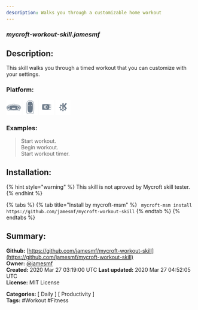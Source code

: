 ```yaml
---
description: Walks you through a customizable home workout
---
```


### _mycroft-workout-skill.jamesmf_  
## Description:  
This skill walks you through a timed workout that you can customize with your settings.  
  
  
### Platform:  
 ![Mark I](../.gitbook/assets/mark-1-icon.png)  ![Mark II](../.gitbook/assets/mark-2-icon.png)  ![Picroft](../.gitbook/assets/picroft-icon.png)  ![plasmoid](../.gitbook/assets/kde.png)   
### Examples:  
> Start workout.  
> Begin workout.  
> Start workout timer.  
  
## Installation:  
{% hint style="warning" %}
This skill is not aproved by Mycroft skill tester.
{% endhint %}
    
{% tabs %}
{% tab title="Install by mycroft-msm" %}
``` mycroft-msm install https://github.com/jamesmf/mycroft-workout-skill```
{% endtab %}
  {% endtabs %}
    
## Summary:  
**Github:** [https://github.com/jamesmf/mycroft-workout-skill](https://github.com/jamesmf/mycroft-workout-skill)  
**Owner:** [@jamesmf](https://github.com/jamesmf)  
**Created:** 2020 Mar 27 03:19:00 UTC  **Last updated:** 2020 Mar 27 04:52:05 UTC  
**License:** MIT License  
  
**Categories:** [ Daily ] [ Productivity ]   
**Tags:** \#Workout \#Fitness   
